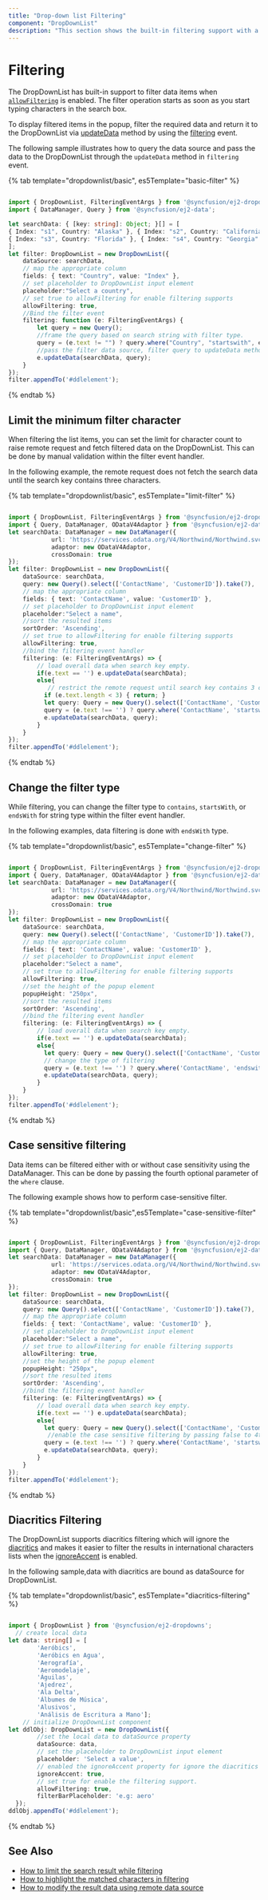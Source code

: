 ```yaml
---
title: "Drop-down list Filtering"
component: "DropDownList"
description: "This section shows the built-in filtering support with a rich set of filtering configurations of Syncfusion JavaScript drop-down list control."
---
```


# Filtering

The DropDownList has built-in support to filter data items when [`allowFiltering`](../api/drop-down-list/#allowfiltering) is enabled. The filter
operation starts as soon as you start typing characters in the search box.

To display filtered items in the popup, filter the required data and return it to the DropDownList
via [updateData](../api/drop-down-list/filteringEventArgs/#updatedata) method by using the [filtering](../api/drop-down-list/filteringEventArgs) event.

The following sample illustrates how to query the data source and pass the data to the DropDownList
through the `updateData` method in `filtering` event.

{% tab template="dropdownlist/basic", es5Template="basic-filter" %}

```typescript

import { DropDownList, FilteringEventArgs } from '@syncfusion/ej2-dropdowns';
import { DataManager, Query } from '@syncfusion/ej2-data';

let searchData: { [key: string]: Object; }[] = [
{ Index: "s1", Country: "Alaska" }, { Index: "s2", Country: "California" },
{ Index: "s3", Country: "Florida" }, { Index: "s4", Country: "Georgia" }
];
let filter: DropDownList = new DropDownList({
    dataSource: searchData,
    // map the appropriate column
    fields: { text: "Country", value: "Index" },
    // set placeholder to DropDownList input element
    placeholder:"Select a country",
    // set true to allowFiltering for enable filtering supports
    allowFiltering: true,
    //Bind the filter event
    filtering: function (e: FilteringEventArgs) {
        let query = new Query();
        //frame the query based on search string with filter type.
        query = (e.text != "") ? query.where("Country", "startswith", e.text, true) : query;
        //pass the filter data source, filter query to updateData method.
        e.updateData(searchData, query);
    }
});
filter.appendTo('#ddlelement');

```

{% endtab %}

## Limit the minimum filter character

When filtering the list items, you can set the limit for character count to raise remote request and fetch
filtered data on the DropDownList. This can be done by manual validation within the filter event handler.

In the following example, the remote request does not fetch the search data until the search key contains three characters.

{% tab template="dropdownlist/basic", es5Template="limit-filter" %}

```typescript

import { DropDownList, FilteringEventArgs } from '@syncfusion/ej2-dropdowns';
import { Query, DataManager, ODataV4Adaptor } from '@syncfusion/ej2-data';
let searchData: DataManager = new DataManager({
            url: 'https://services.odata.org/V4/Northwind/Northwind.svc/Customers',
            adaptor: new ODataV4Adaptor,
            crossDomain: true
});
let filter: DropDownList = new DropDownList({
    dataSource: searchData,
    query: new Query().select(['ContactName', 'CustomerID']).take(7),
    // map the appropriate column
    fields: { text: 'ContactName', value: 'CustomerID' },
    // set placeholder to DropDownList input element
    placeholder:"Select a name",
    //sort the resulted items
    sortOrder: 'Ascending',
    // set true to allowFiltering for enable filtering supports
    allowFiltering: true,
    //bind the filtering event handler
    filtering: (e: FilteringEventArgs) => {
        // load overall data when search key empty.
        if(e.text == '') e.updateData(searchData);
        else{
           // restrict the remote request until search key contains 3 characters.
          if (e.text.length < 3) { return; }
          let query: Query = new Query().select(['ContactName', 'CustomerID']);
          query = (e.text !== '') ? query.where('ContactName', 'startswith', e.text, true) : query;
          e.updateData(searchData, query);
        }
    }
});
filter.appendTo('#ddlelement');

```

{% endtab %}

## Change the filter type

While filtering, you can change the filter type to `contains`,
`startsWith`, or `endsWith` for string type within the filter event handler.

In the following examples, data filtering is done with `endsWith` type.

{% tab template="dropdownlist/basic", es5Template="change-filter" %}

```typescript

import { DropDownList, FilteringEventArgs } from '@syncfusion/ej2-dropdowns';
import { Query, DataManager, ODataV4Adaptor } from '@syncfusion/ej2-data';
let searchData: DataManager = new DataManager({
            url: 'https://services.odata.org/V4/Northwind/Northwind.svc/Customers',
            adaptor: new ODataV4Adaptor,
            crossDomain: true
});
let filter: DropDownList = new DropDownList({
    dataSource: searchData,
    query: new Query().select(['ContactName', 'CustomerID']).take(7),
    // map the appropriate column
    fields: { text: 'ContactName', value: 'CustomerID' },
    // set placeholder to DropDownList input element
    placeholder:"Select a name",
    // set true to allowFiltering for enable filtering supports
    allowFiltering: true,
    //set the height of the popup element
    popupHeight: "250px",
    //sort the resulted items
    sortOrder: 'Ascending',
    //bind the filtering event handler
    filtering: (e: FilteringEventArgs) => {
        // load overall data when search key empty.
        if(e.text == '') e.updateData(searchData);
        else{
          let query: Query = new Query().select(['ContactName', 'CustomerID']);
          // change the type of filtering
          query = (e.text !== '') ? query.where('ContactName', 'endswith', e.text, true) : query;
          e.updateData(searchData, query);
        }
    }
});
filter.appendTo('#ddlelement');

```

{% endtab %}

## Case sensitive filtering

Data items can be filtered either with or without case sensitivity using the DataManager. This can be done
by passing the fourth optional parameter of the `where` clause.

The following example shows how to perform case-sensitive filter.

{% tab template="dropdownlist/basic",es5Template="case-sensitive-filter" %}

```typescript

import { DropDownList, FilteringEventArgs } from '@syncfusion/ej2-dropdowns';
import { Query, DataManager, ODataV4Adaptor } from '@syncfusion/ej2-data';
let searchData: DataManager = new DataManager({
            url: 'https://services.odata.org/V4/Northwind/Northwind.svc/Customers',
            adaptor: new ODataV4Adaptor,
            crossDomain: true
});
let filter: DropDownList = new DropDownList({
    dataSource: searchData,
    query: new Query().select(['ContactName', 'CustomerID']).take(7),
    // map the appropriate column
    fields: { text: 'ContactName', value: 'CustomerID' },
    // set placeholder to DropDownList input element
    placeholder:"Select a name",
    // set true to allowFiltering for enable filtering supports
    allowFiltering: true,
    //set the height of the popup element
    popupHeight: "250px",
    //sort the resulted items
    sortOrder: 'Ascending',
    //bind the filtering event handler
    filtering: (e: FilteringEventArgs) => {
        // load overall data when search key empty.
        if(e.text == '') e.updateData(searchData);
        else{
          let query: Query = new Query().select(['ContactName', 'CustomerID']);
           //enable the case sensitive filtering by passing false to 4th parameter.
          query = (e.text !== '') ? query.where('ContactName', 'startswith', e.text, false) : query;
          e.updateData(searchData, query);
        }
    }
});
filter.appendTo('#ddlelement');

```

{% endtab %}

## Diacritics Filtering

The DropDownList supports diacritics filtering which will ignore the [diacritics](https://en.wikipedia.org/wiki/Diacritic) and makes it easier to filter the results in international characters lists when the [ignoreAccent](../api/drop-down-list/#ignoreaccent) is enabled.

In the following sample,data with diacritics are bound as dataSource for DropDownList.

{% tab template="dropdownlist/basic", es5Template="diacritics-filtering" %}

```typescript

import { DropDownList } from '@syncfusion/ej2-dropdowns';
  // create local data
let data: string[] = [
        'Aeróbics',
        'Aeróbics en Agua',
        'Aerografía',
        'Aeromodelaje',
        'Águilas',
        'Ajedrez',
        'Ala Delta',
        'Álbumes de Música',
        'Alusivos',
        'Análisis de Escritura a Mano'];
    // initialize DropDownList component
let ddlObj: DropDownList = new DropDownList({
        //set the local data to dataSource property
        dataSource: data,
        // set the placeholder to DropDownList input element
        placeholder: 'Select a value',
        // enabled the ignoreAccent property for ignore the diacritics
        ignoreAccent: true,
        // set true for enable the filtering support.
        allowFiltering: true,
        filterBarPlaceholder: 'e.g: aero'
  });
ddlObj.appendTo('#ddlelement');

```

{% endtab %}

## See Also

* [How to limit the search result while filtering](./how-to/search-on-filtering/)
* [How to highlight the matched characters in filtering](./how-to/highlight-filtering/)
* [How to modify the result data using remote data source](./how-to/modify-data/)